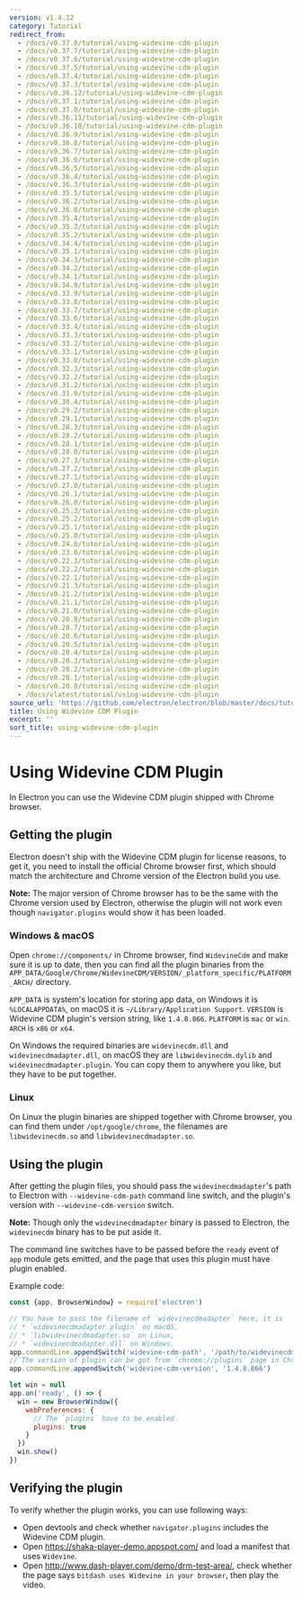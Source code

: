 ```yaml
---
version: v1.4.12
category: Tutorial
redirect_from:
  - /docs/v0.37.8/tutorial/using-widevine-cdm-plugin
  - /docs/v0.37.7/tutorial/using-widevine-cdm-plugin
  - /docs/v0.37.6/tutorial/using-widevine-cdm-plugin
  - /docs/v0.37.5/tutorial/using-widevine-cdm-plugin
  - /docs/v0.37.4/tutorial/using-widevine-cdm-plugin
  - /docs/v0.37.3/tutorial/using-widevine-cdm-plugin
  - /docs/v0.36.12/tutorial/using-widevine-cdm-plugin
  - /docs/v0.37.1/tutorial/using-widevine-cdm-plugin
  - /docs/v0.37.0/tutorial/using-widevine-cdm-plugin
  - /docs/v0.36.11/tutorial/using-widevine-cdm-plugin
  - /docs/v0.36.10/tutorial/using-widevine-cdm-plugin
  - /docs/v0.36.9/tutorial/using-widevine-cdm-plugin
  - /docs/v0.36.8/tutorial/using-widevine-cdm-plugin
  - /docs/v0.36.7/tutorial/using-widevine-cdm-plugin
  - /docs/v0.36.6/tutorial/using-widevine-cdm-plugin
  - /docs/v0.36.5/tutorial/using-widevine-cdm-plugin
  - /docs/v0.36.4/tutorial/using-widevine-cdm-plugin
  - /docs/v0.36.3/tutorial/using-widevine-cdm-plugin
  - /docs/v0.35.5/tutorial/using-widevine-cdm-plugin
  - /docs/v0.36.2/tutorial/using-widevine-cdm-plugin
  - /docs/v0.36.0/tutorial/using-widevine-cdm-plugin
  - /docs/v0.35.4/tutorial/using-widevine-cdm-plugin
  - /docs/v0.35.3/tutorial/using-widevine-cdm-plugin
  - /docs/v0.35.2/tutorial/using-widevine-cdm-plugin
  - /docs/v0.34.4/tutorial/using-widevine-cdm-plugin
  - /docs/v0.35.1/tutorial/using-widevine-cdm-plugin
  - /docs/v0.34.3/tutorial/using-widevine-cdm-plugin
  - /docs/v0.34.2/tutorial/using-widevine-cdm-plugin
  - /docs/v0.34.1/tutorial/using-widevine-cdm-plugin
  - /docs/v0.34.0/tutorial/using-widevine-cdm-plugin
  - /docs/v0.33.9/tutorial/using-widevine-cdm-plugin
  - /docs/v0.33.8/tutorial/using-widevine-cdm-plugin
  - /docs/v0.33.7/tutorial/using-widevine-cdm-plugin
  - /docs/v0.33.6/tutorial/using-widevine-cdm-plugin
  - /docs/v0.33.4/tutorial/using-widevine-cdm-plugin
  - /docs/v0.33.3/tutorial/using-widevine-cdm-plugin
  - /docs/v0.33.2/tutorial/using-widevine-cdm-plugin
  - /docs/v0.33.1/tutorial/using-widevine-cdm-plugin
  - /docs/v0.33.0/tutorial/using-widevine-cdm-plugin
  - /docs/v0.32.3/tutorial/using-widevine-cdm-plugin
  - /docs/v0.32.2/tutorial/using-widevine-cdm-plugin
  - /docs/v0.31.2/tutorial/using-widevine-cdm-plugin
  - /docs/v0.31.0/tutorial/using-widevine-cdm-plugin
  - /docs/v0.30.4/tutorial/using-widevine-cdm-plugin
  - /docs/v0.29.2/tutorial/using-widevine-cdm-plugin
  - /docs/v0.29.1/tutorial/using-widevine-cdm-plugin
  - /docs/v0.28.3/tutorial/using-widevine-cdm-plugin
  - /docs/v0.28.2/tutorial/using-widevine-cdm-plugin
  - /docs/v0.28.1/tutorial/using-widevine-cdm-plugin
  - /docs/v0.28.0/tutorial/using-widevine-cdm-plugin
  - /docs/v0.27.3/tutorial/using-widevine-cdm-plugin
  - /docs/v0.27.2/tutorial/using-widevine-cdm-plugin
  - /docs/v0.27.1/tutorial/using-widevine-cdm-plugin
  - /docs/v0.27.0/tutorial/using-widevine-cdm-plugin
  - /docs/v0.26.1/tutorial/using-widevine-cdm-plugin
  - /docs/v0.26.0/tutorial/using-widevine-cdm-plugin
  - /docs/v0.25.3/tutorial/using-widevine-cdm-plugin
  - /docs/v0.25.2/tutorial/using-widevine-cdm-plugin
  - /docs/v0.25.1/tutorial/using-widevine-cdm-plugin
  - /docs/v0.25.0/tutorial/using-widevine-cdm-plugin
  - /docs/v0.24.0/tutorial/using-widevine-cdm-plugin
  - /docs/v0.23.0/tutorial/using-widevine-cdm-plugin
  - /docs/v0.22.3/tutorial/using-widevine-cdm-plugin
  - /docs/v0.22.2/tutorial/using-widevine-cdm-plugin
  - /docs/v0.22.1/tutorial/using-widevine-cdm-plugin
  - /docs/v0.21.3/tutorial/using-widevine-cdm-plugin
  - /docs/v0.21.2/tutorial/using-widevine-cdm-plugin
  - /docs/v0.21.1/tutorial/using-widevine-cdm-plugin
  - /docs/v0.21.0/tutorial/using-widevine-cdm-plugin
  - /docs/v0.20.8/tutorial/using-widevine-cdm-plugin
  - /docs/v0.20.7/tutorial/using-widevine-cdm-plugin
  - /docs/v0.20.6/tutorial/using-widevine-cdm-plugin
  - /docs/v0.20.5/tutorial/using-widevine-cdm-plugin
  - /docs/v0.20.4/tutorial/using-widevine-cdm-plugin
  - /docs/v0.20.3/tutorial/using-widevine-cdm-plugin
  - /docs/v0.20.2/tutorial/using-widevine-cdm-plugin
  - /docs/v0.20.1/tutorial/using-widevine-cdm-plugin
  - /docs/v0.20.0/tutorial/using-widevine-cdm-plugin
  - /docs/vlatest/tutorial/using-widevine-cdm-plugin
source_url: 'https://github.com/electron/electron/blob/master/docs/tutorial/using-widevine-cdm-plugin.md'
title: Using Widevine CDM Plugin
excerpt: ''
sort_title: using-widevine-cdm-plugin
---
```

# Using Widevine CDM Plugin

In Electron you can use the Widevine CDM plugin shipped with Chrome browser.

## Getting the plugin

Electron doesn't ship with the Widevine CDM plugin for license reasons, to get it, you need to install the official Chrome browser first, which should match the architecture and Chrome version of the Electron build you use.

**Note:** The major version of Chrome browser has to be the same with the Chrome version used by Electron, otherwise the plugin will not work even though `navigator.plugins` would show it has been loaded.

### Windows & macOS

Open `chrome://components/` in Chrome browser, find `WidevineCdm` and make sure it is up to date, then you can find all the plugin binaries from the `APP_DATA/Google/Chrome/WidevineCDM/VERSION/_platform_specific/PLATFORM_ARCH/` directory.

`APP_DATA` is system's location for storing app data, on Windows it is `%LOCALAPPDATA%`, on macOS it is `~/Library/Application Support`. `VERSION` is Widevine CDM plugin's version string, like `1.4.8.866`. `PLATFORM` is `mac` or `win`. `ARCH` is `x86` or `x64`.

On Windows the required binaries are `widevinecdm.dll` and `widevinecdmadapter.dll`, on macOS they are `libwidevinecdm.dylib` and `widevinecdmadapter.plugin`. You can copy them to anywhere you like, but they have to be put together.

### Linux

On Linux the plugin binaries are shipped together with Chrome browser, you can find them under `/opt/google/chrome`, the filenames are `libwidevinecdm.so` and `libwidevinecdmadapter.so`.

## Using the plugin

After getting the plugin files, you should pass the `widevinecdmadapter`'s path to Electron with `--widevine-cdm-path` command line switch, and the plugin's version with `--widevine-cdm-version` switch.

**Note:** Though only the `widevinecdmadapter` binary is passed to Electron, the `widevinecdm` binary has to be put aside it.

The command line switches have to be passed before the `ready` event of `app` module gets emitted, and the page that uses this plugin must have plugin enabled.

Example code:

```javascript
const {app, BrowserWindow} = require('electron')

// You have to pass the filename of `widevinecdmadapter` here, it is
// * `widevinecdmadapter.plugin` on macOS,
// * `libwidevinecdmadapter.so` on Linux,
// * `widevinecdmadapter.dll` on Windows.
app.commandLine.appendSwitch('widevine-cdm-path', '/path/to/widevinecdmadapter.plugin')
// The version of plugin can be got from `chrome://plugins` page in Chrome.
app.commandLine.appendSwitch('widevine-cdm-version', '1.4.8.866')

let win = null
app.on('ready', () => {
  win = new BrowserWindow({
    webPreferences: {
      // The `plugins` have to be enabled.
      plugins: true
    }
  })
  win.show()
})
```

## Verifying the plugin

To verify whether the plugin works, you can use following ways:

*   Open devtools and check whether `navigator.plugins` includes the Widevine CDM plugin.
*   Open https://shaka-player-demo.appspot.com/ and load a manifest that uses `Widevine`.
*   Open http://www.dash-player.com/demo/drm-test-area/, check whether the page says `bitdash uses Widevine in your browser`, then play the video.
